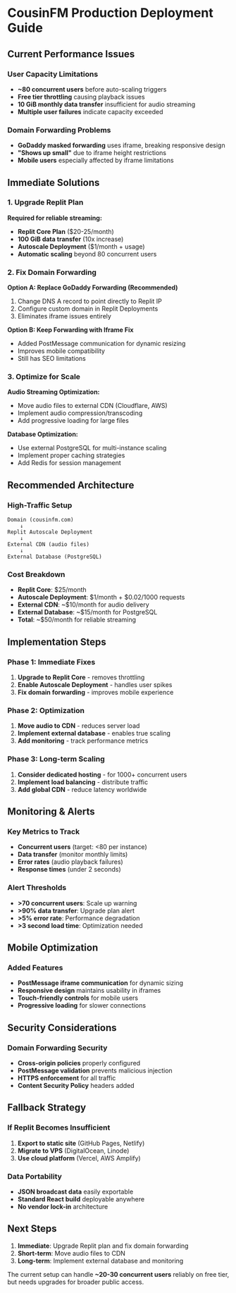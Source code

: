 # CousinFM Production Deployment Guide

## Current Performance Issues

### User Capacity Limitations
- **~80 concurrent users** before auto-scaling triggers
- **Free tier throttling** causing playback issues
- **10 GiB monthly data transfer** insufficient for audio streaming
- **Multiple user failures** indicate capacity exceeded

### Domain Forwarding Problems
- **GoDaddy masked forwarding** uses iframe, breaking responsive design
- **"Shows up small"** due to iframe height restrictions
- **Mobile users** especially affected by iframe limitations

## Immediate Solutions

### 1. Upgrade Replit Plan
**Required for reliable streaming:**
- **Replit Core Plan** ($20-25/month)
- **100 GiB data transfer** (10x increase)
- **Autoscale Deployment** ($1/month + usage)
- **Automatic scaling** beyond 80 concurrent users

### 2. Fix Domain Forwarding
**Option A: Replace GoDaddy Forwarding (Recommended)**
1. Change DNS A record to point directly to Replit IP
2. Configure custom domain in Replit Deployments
3. Eliminates iframe issues entirely

**Option B: Keep Forwarding with Iframe Fix**
- Added PostMessage communication for dynamic resizing
- Improves mobile compatibility
- Still has SEO limitations

### 3. Optimize for Scale
**Audio Streaming Optimization:**
- Move audio files to external CDN (Cloudflare, AWS)
- Implement audio compression/transcoding
- Add progressive loading for large files

**Database Optimization:**
- Use external PostgreSQL for multi-instance scaling
- Implement proper caching strategies
- Add Redis for session management

## Recommended Architecture

### High-Traffic Setup
```
Domain (cousinfm.com)
    ↓
Replit Autoscale Deployment
    ↓
External CDN (audio files)
    ↓
External Database (PostgreSQL)
```

### Cost Breakdown
- **Replit Core**: $25/month
- **Autoscale Deployment**: $1/month + $0.02/1000 requests
- **External CDN**: ~$10/month for audio delivery
- **External Database**: ~$15/month for PostgreSQL
- **Total**: ~$50/month for reliable streaming

## Implementation Steps

### Phase 1: Immediate Fixes
1. **Upgrade to Replit Core** - removes throttling
2. **Enable Autoscale Deployment** - handles user spikes
3. **Fix domain forwarding** - improves mobile experience

### Phase 2: Optimization
1. **Move audio to CDN** - reduces server load
2. **Implement external database** - enables true scaling
3. **Add monitoring** - track performance metrics

### Phase 3: Long-term Scaling
1. **Consider dedicated hosting** - for 1000+ concurrent users
2. **Implement load balancing** - distribute traffic
3. **Add global CDN** - reduce latency worldwide

## Monitoring & Alerts

### Key Metrics to Track
- **Concurrent users** (target: <80 per instance)
- **Data transfer** (monitor monthly limits)
- **Error rates** (audio playback failures)
- **Response times** (under 2 seconds)

### Alert Thresholds
- **>70 concurrent users**: Scale up warning
- **>90% data transfer**: Upgrade plan alert
- **>5% error rate**: Performance degradation
- **>3 second load time**: Optimization needed

## Mobile Optimization

### Added Features
- **PostMessage iframe communication** for dynamic sizing
- **Responsive design** maintains usability in iframes
- **Touch-friendly controls** for mobile users
- **Progressive loading** for slower connections

## Security Considerations

### Domain Forwarding Security
- **Cross-origin policies** properly configured
- **PostMessage validation** prevents malicious injection
- **HTTPS enforcement** for all traffic
- **Content Security Policy** headers added

## Fallback Strategy

### If Replit Becomes Insufficient
1. **Export to static site** (GitHub Pages, Netlify)
2. **Migrate to VPS** (DigitalOcean, Linode)
3. **Use cloud platform** (Vercel, AWS Amplify)

### Data Portability
- **JSON broadcast data** easily exportable
- **Standard React build** deployable anywhere
- **No vendor lock-in** architecture

## Next Steps

1. **Immediate**: Upgrade Replit plan and fix domain forwarding
2. **Short-term**: Move audio files to CDN
3. **Long-term**: Implement external database and monitoring

The current setup can handle **~20-30 concurrent users** reliably on free tier, but needs upgrades for broader public access.